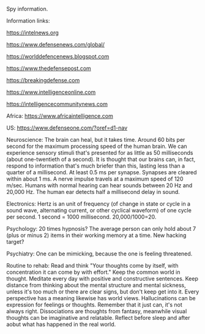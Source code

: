 Spy information.

Information links:

https://intelnews.org

https://www.defensenews.com/global/

https://worlddefencenews.blogspot.com

https://www.thedefensepost.com

https://breakingdefense.com

https://www.intelligenceonline.com

https://intelligencecommunitynews.com

Africa: https://www.africaintelligence.com

US: https://www.defenseone.com/?oref=d1-nav



Neuroscience:
The brain can heal, but it takes time.
Around 60 bits per second for the maximum processing speed of the human brain.
We can experience sensory stimuli that's presented for as little as 50 milliseconds (about one-twentieth of a second). It is thought that our brains can, in fact, respond to information that's much briefer than this, lasting less than a quarter of a millisecond.
At least 0.5 ms per synapse. Synapses are cleared within about 1 ms.
A nerve impulse travels at a maximum speed of 120 m/sec.
Humans with normal hearing can hear sounds between 20 Hz and 20,000 Hz.
The human ear detects half a millisecond delay in sound.

Electronics:
Hertz is an unit of frequency (of change in state or cycle in a sound wave, alternating current, or other cyclical waveform) of one cycle per second.
1 second = 1000 millisecond. 20,000/1000=20.

Psychology:
20 times hypnosis?
The average person can only hold about 7 (plus or minus 2) items in their working memory at a time. New hacking target?

Psychiatry:
One can be mimicking, because the one is feeling threatened.

Routine to rehab:
Read and think "Your thoughts come by itself, with concentration it can come by with effort."
Keep the common world in thought.
Meditate every day with positive and constructive sentences.
Keep distance from thinking about the mental structure and mental sickness, unless it's too much or there are clear signs, but don't keep get into it.
Every perspective has a meaning likewise has world views.
Hallucinations can be expression for feelings or thoughts. Remember that it just can, it's not always right.
Dissociations are thoughts from fantasy, meanwhile visual thoughts can be imaginative and relatable.
Reflect before sleep and after aobut what has happened in the real world.
